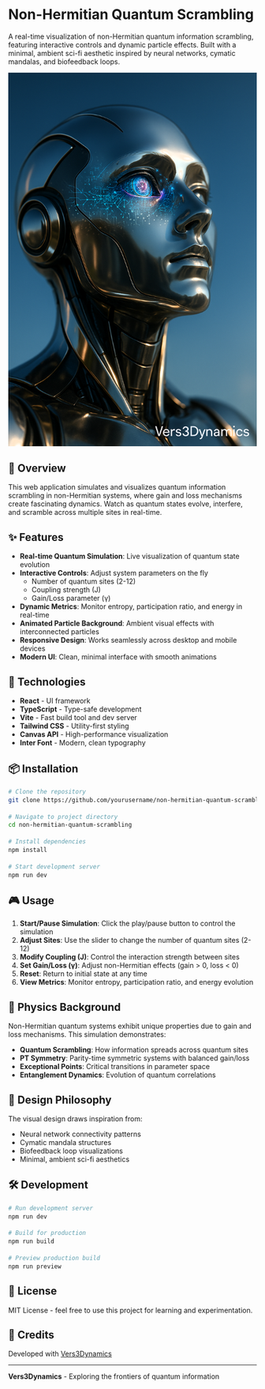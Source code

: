# Non-Hermitian Quantum Scrambling

A real-time visualization of non-Hermitian quantum information scrambling, featuring interactive controls and dynamic particle effects. Built with a minimal, ambient sci-fi aesthetic inspired by neural networks, cymatic mandalas, and biofeedback loops.

![Vers3Dynamics Quantum Simulation](public/logo.png)

## 🌌 Overview

This web application simulates and visualizes quantum information scrambling in non-Hermitian systems, where gain and loss mechanisms create fascinating dynamics. Watch as quantum states evolve, interfere, and scramble across multiple sites in real-time.

## ✨ Features

- **Real-time Quantum Simulation**: Live visualization of quantum state evolution
- **Interactive Controls**: Adjust system parameters on the fly
  - Number of quantum sites (2-12)
  - Coupling strength (J)
  - Gain/Loss parameter (γ)
- **Dynamic Metrics**: Monitor entropy, participation ratio, and energy in real-time
- **Animated Particle Background**: Ambient visual effects with interconnected particles
- **Responsive Design**: Works seamlessly across desktop and mobile devices
- **Modern UI**: Clean, minimal interface with smooth animations

## 🚀 Technologies

- **React** - UI framework
- **TypeScript** - Type-safe development
- **Vite** - Fast build tool and dev server
- **Tailwind CSS** - Utility-first styling
- **Canvas API** - High-performance visualization
- **Inter Font** - Modern, clean typography

## 📦 Installation

```bash
# Clone the repository
git clone https://github.com/yourusername/non-hermitian-quantum-scrambling.git

# Navigate to project directory
cd non-hermitian-quantum-scrambling

# Install dependencies
npm install

# Start development server
npm run dev
```

## 🎮 Usage

1. **Start/Pause Simulation**: Click the play/pause button to control the simulation
2. **Adjust Sites**: Use the slider to change the number of quantum sites (2-12)
3. **Modify Coupling (J)**: Control the interaction strength between sites
4. **Set Gain/Loss (γ)**: Adjust non-Hermitian effects (gain > 0, loss < 0)
5. **Reset**: Return to initial state at any time
6. **View Metrics**: Monitor entropy, participation ratio, and energy evolution

## 🔬 Physics Background

Non-Hermitian quantum systems exhibit unique properties due to gain and loss mechanisms. This simulation demonstrates:

- **Quantum Scrambling**: How information spreads across quantum sites
- **PT Symmetry**: Parity-time symmetric systems with balanced gain/loss
- **Exceptional Points**: Critical transitions in parameter space
- **Entanglement Dynamics**: Evolution of quantum correlations

## 🎨 Design Philosophy

The visual design draws inspiration from:
- Neural network connectivity patterns
- Cymatic mandala structures
- Biofeedback loop visualizations
- Minimal, ambient sci-fi aesthetics

## 🛠️ Development

```bash
# Run development server
npm run dev

# Build for production
npm run build

# Preview production build
npm run preview
```

## 📝 License

MIT License - feel free to use this project for learning and experimentation.

## 🙏 Credits

Developed with [Vers3Dynamics](https://vers3dynamics.com) 

---

**Vers3Dynamics** - Exploring the frontiers of quantum information

